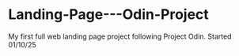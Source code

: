 # Landing-Page---Odin-Project

My first full web landing page project following Project Odin.
Started 01/10/25